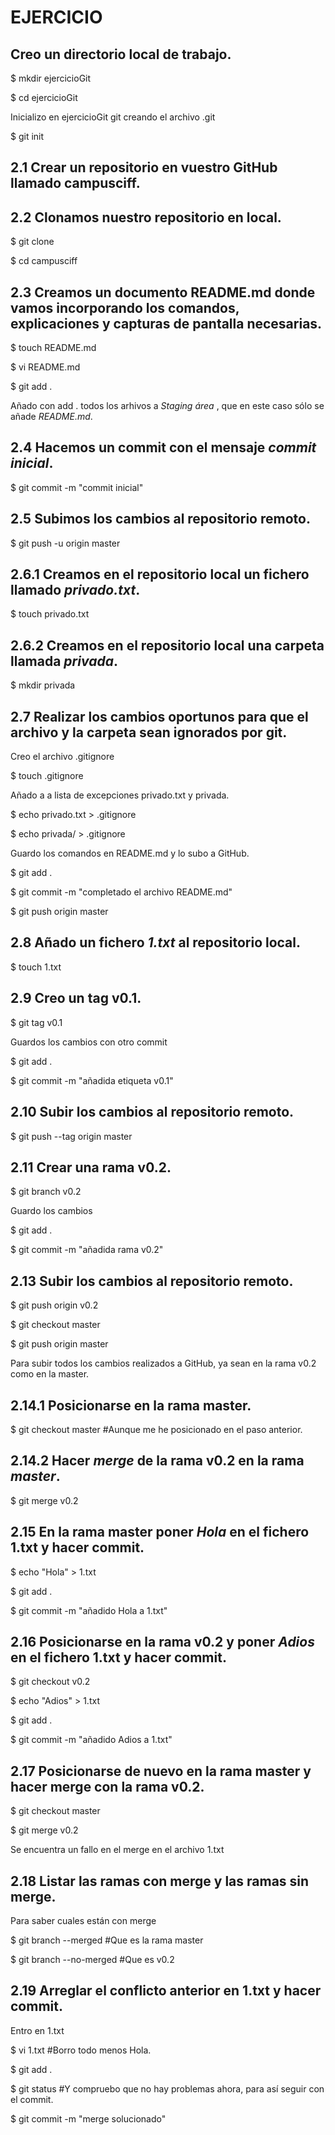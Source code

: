 # EJERCICIO

## Creo un directorio local de trabajo.

$ mkdir ejercicioGit

$ cd ejercicioGit

Inicializo en ejercicioGit git creando el archivo .git 

$ git init


## 2.1 Crear un repositorio en vuestro GitHub llamado campusciff.


## 2.2 Clonamos nuestro repositorio en local.

$ git clone

$ cd campusciff

## 2.3 Creamos un documento **README.md** donde vamos incorporando los comandos, explicaciones y capturas de pantalla necesarias.

$ touch README.md

$ vi README.md

$ git add .

Añado con add . todos los arhivos a  _Staging área_ , que en este caso sólo se añade *README.md*.

## 2.4 Hacemos un commit con el mensaje *commit inicial*.

$ git commit -m "commit inicial"

## 2.5 Subimos los cambios al repositorio remoto.

$ git push -u origin master

## 2.6.1 Creamos en el repositorio local un fichero llamado *privado.txt*.

$ touch privado.txt

## 2.6.2 Creamos en el repositorio local una carpeta llamada *privada*.

$ mkdir privada

## 2.7 Realizar los cambios oportunos para que el archivo y la carpeta sean ignorados por git.

Creo el archivo .gitignore

$ touch .gitignore

Añado a a lista de excepciones privado.txt y privada.

$ echo privado.txt > .gitignore

$ echo privada/ > .gitignore

Guardo los comandos en README.md y lo subo a GitHub.

$ git add .

$ git commit -m "completado el archivo README.md"

$ git push origin master


## 2.8 Añado un fichero *1.txt* al repositorio local.

$ touch 1.txt

## 2.9 Creo un **tag v0.1**.

$ git tag v0.1

Guardos los cambios con otro commit 

$ git add .

$ git commit -m "añadida etiqueta v0.1"

## 2.10 Subir los cambios al repositorio remoto.

$ git push --tag origin master

## 2.11 Crear una **rama v0.2**.

$ git branch v0.2

Guardo los cambios 

$ git add .

$ git commit -m "añadida rama v0.2"


## 2.13 Subir los cambios al repositorio remoto.

$ git push origin v0.2

$ git checkout master

$ git push origin master 

Para subir todos los cambios realizados a GitHub, ya sean en la rama v0.2 como en la master. 


## 2.14.1 Posicionarse en la rama **master**.

$ git checkout master #Aunque me he posicionado en el paso anterior.

## 2.14.2 Hacer _merge_ de la rama **v0.2** en la rama _master_.

$ git merge v0.2

## 2.15 En la rama master poner _Hola_ en el fichero 1.txt y hacer commit.

$ echo "Hola" > 1.txt

$ git add .

$ git commit -m "añadido Hola a 1.txt"

## 2.16 Posicionarse en la rama **v0.2** y poner _Adios_ en el fichero 1.txt y hacer commit.

$ git checkout v0.2

$ echo "Adios" > 1.txt

$ git add .

$ git commit -m "añadido Adios a 1.txt"

## 2.17 Posicionarse de nuevo en la rama master y hacer merge con la rama v0.2.

$ git checkout master

$ git merge v0.2

Se encuentra un fallo en el merge en el archivo 1.txt

## 2.18 Listar las ramas con merge y las ramas sin merge.

Para saber cuales están con merge

$ git branch --merged  #Que es la rama master

$ git branch --no-merged  #Que es v0.2


## 2.19 Arreglar el conflicto anterior en 1.txt y hacer commit.

Entro en 1.txt

$ vi 1.txt  #Borro todo menos Hola.

$ git add .

$ git status  #Y compruebo que no hay problemas ahora, para así seguir con el commit.

$ git commit -m "merge solucionado"
